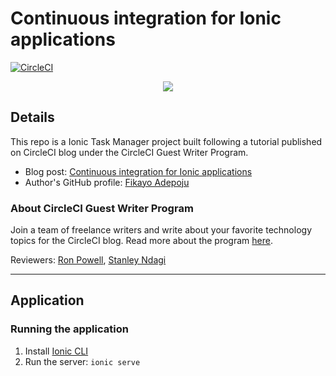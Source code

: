 # Continuous integration for Ionic applications

[![CircleCI](https://circleci.com/gh/CIRCLECI-GWP/ionic-task-manager.svg?style=svg)](https://app.circleci.com/pipelines/github/CIRCLECI-GWP/ionic-task-manager?branch=master)

<p align="center"><img src="https://avatars3.githubusercontent.com/u/59034516"></p>

## Details

This repo is a Ionic Task Manager project built following a tutorial published on CircleCI blog under the CircleCI Guest Writer Program.

- Blog post: [Continuous integration for Ionic applications][blog]
- Author's GitHub profile: [Fikayo Adepoju][author]

### About CircleCI Guest Writer Program

Join a team of freelance writers and write about your favorite technology topics for the CircleCI blog. Read more about the program [here][gwp-program].

Reviewers: [Ron Powell][ron], [Stanley Ndagi][stan]

[blog]: https://circleci.com/blog/continous-integration-for-ionic-apps/
[author]: https://github.com/coderonfleek

[gwp-program]: https://circle.ci/3ahQxfu
[ron]: https://github.com/ronpowelljr
[stan]: https://github.com/NdagiStanley

---

## Application

### Running the application

1. Install [Ionic CLI][cli]
2. Run the server: `ionic serve`

[cli]: https://ionicframework.com/docs/cli
